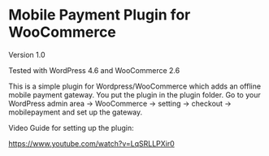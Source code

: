 # Mobile Payment Plugin for WooCommerce
Version 1.0

Tested with WordPress 4.6 and WooCommerce 2.6

This is a simple plugin for Wordpress/WooCommerce which adds an offline mobile payment gateway. 
You put the plugin in the plugin folder.
Go to your WordPress admin area -> WooCommerce -> setting -> checkout -> mobilepayment and set up the gateway.

Video Guide for setting up the plugin:

https://www.youtube.com/watch?v=LqSRLLPXir0

